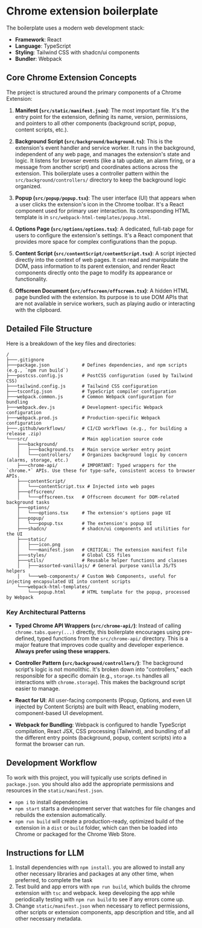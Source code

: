 # Chrome extension boilerplate

The boilerplate uses a modern web development stack:
- **Framework**: React
- **Language**: TypeScript
- **Styling**: Tailwind CSS with shadcn/ui components
- **Bundler**: Webpack

## Core Chrome Extension Concepts

The project is structured around the primary components of a Chrome Extension:

1.  **Manifest (`src/static/manifest.json`)**: The most important file. It's the entry point for the extension, defining its name, version, permissions, and pointers to all other components (background script, popup, content scripts, etc.).

2.  **Background Script (`src/background/background.ts`)**: This is the extension's event handler and service worker. It runs in the background, independent of any web page, and manages the extension's state and logic. It listens for browser events (like a tab update, an alarm firing, or a message from another script) and coordinates actions across the extension. This boilerplate uses a controller pattern within the `src/background/controllers/` directory to keep the background logic organized.

3.  **Popup (`src/popup/popup.tsx`)**: The user interface (UI) that appears when a user clicks the extension's icon in the Chrome toolbar. It's a React component used for primary user interaction. Its corresponding HTML template is in `src/webpack-html-templates/popup.html`.

4.  **Options Page (`src/options/options.tsx`)**: A dedicated, full-tab page for users to configure the extension's settings. It's a React component that provides more space for complex configurations than the popup.

5.  **Content Script (`src/contentScript/contentScript.tsx`)**: A script injected directly into the context of web pages. It can read and manipulate the DOM, pass information to its parent extension, and render React components directly onto the page to modify its appearance or functionality.

6.  **Offscreen Document (`src/offscreen/offscreen.tsx`)**: A hidden HTML page bundled with the extension. Its purpose is to use DOM APIs that are not available in service workers, such as playing audio or interacting with the clipboard.

## Detailed File Structure

Here is a breakdown of the key files and directories:

```
/
├───.gitignore
├───package.json            # Defines dependencies, and npm scripts (e.g., `npm run build`)
├───postcss.config.js       # PostCSS configuration (used by Tailwind CSS)
├───tailwind.config.js      # Tailwind CSS configuration
├───tsconfig.json           # TypeScript compiler configuration
├───webpack.common.js       # Common Webpack configuration for bundling
├───webpack.dev.js          # Development-specific Webpack configuration
├───webpack.prod.js         # Production-specific Webpack configuration
├───.github/workflows/      # CI/CD workflows (e.g., for building a release .zip)
└───src/                    # Main application source code
    ├───background/
    │   ├───background.ts   # Main service worker entry point
    │   └───controllers/    # Organizes background logic by concern (alarms, storage, etc.)
    ├───chrome-api/         # IMPORTANT: Typed wrappers for the `chrome.*` APIs. Use these for type-safe, consistent access to browser APIs.
    ├───contentScript/
    │   └───contentScript.tsx # Injected into web pages
    ├───offscreen/
    │   └───offscreen.tsx   # Offscreen document for DOM-related background tasks
    ├───options/
    │   └───options.tsx     # The extension's options page UI
    ├───popup/
    │   └───popup.tsx       # The extension's popup UI
    ├───shadcn/             # shadcn/ui components and utilities for the UI
    ├───static/
    │   ├───icon.png
    │   └───manifest.json   # CRITICAL: The extension manifest file
    ├───styles/             # Global CSS files
    ├───utils/              # Reusable helper functions and classes
    │   ├───assorted-vanillajs/ # General purpose vanilla JS/TS helpers
    │   └───web-components/ # Custom Web Components, useful for injecting encapsulated UI into content scripts
    └───webpack-html-templates/
        └───popup.html      # HTML template for the popup, processed by Webpack
```

### Key Architectural Patterns

- **Typed Chrome API Wrappers (`src/chrome-api/`)**: Instead of calling `chrome.tabs.query(...)` directly, this boilerplate encourages using pre-defined, typed functions from the `src/chrome-api/` directory. This is a major feature that improves code quality and developer experience. **Always prefer using these wrappers.**

- **Controller Pattern (`src/background/controllers/`)**: The background script's logic is not monolithic. It's broken down into "controllers," each responsible for a specific domain (e.g., `storage.ts` handles all interactions with `chrome.storage`). This makes the background script easier to manage.

- **React for UI**: All user-facing components (Popup, Options, and even UI injected by Content Scripts) are built with React, enabling modern, component-based UI development.

- **Webpack for Bundling**: Webpack is configured to handle TypeScript compilation, React JSX, CSS processing (Tailwind), and bundling of all the different entry points (background, popup, content scripts) into a format the browser can run.

## Development Workflow

To work with this project, you will typically use scripts defined in `package.json`. you should also add the appropriate permissions and resources in the `static/manifest.json`.

- `npm i` to install dependencies
- `npm start` starts a development server that watches for file changes and rebuilds the extension automatically.
- `npm run build` will create a production-ready, optimized build of the extension in a `dist` or `build` folder, which can then be loaded into Chrome or packaged for the Chrome Web Store.

## Instructions for LLM

1. Install dependencies with `npm install`. you are allowed to install any other necessary libraries and packages at any other time, when preferred, to complete the task
2. Test build and app errors with `npm run build`, which builds the chrome extension with `tsc` and webpack. keep developing the app while periodically testing with `npm run build` to see if any errors come up.
3. Change `static/manifest.json` when necessary to reflect permissions, other scripts or extension components, app description and title, and all other necessary metadata.
